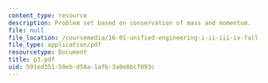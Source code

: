 ```yaml
---
content_type: resource
description: Problem set based on conservation of mass and momentum.
file: null
file_location: /coursemedia/16-01-unified-engineering-i-ii-iii-iv-fall-2005-spring-2006/591ed35159ebd54a1afb3a0e0bcf093c_p3.pdf
file_type: application/pdf
resourcetype: Document
title: p3.pdf
uid: 591ed351-59eb-d54a-1afb-3a0e0bcf093c
---
```


